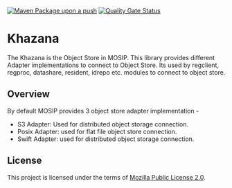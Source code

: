 [![Maven Package upon a push](https://github.com/mosip/khazana/actions/workflows/push_trigger.yml/badge.svg?branch=release-1.2.0)](https://github.com/mosip/khazana/actions/workflows/push_trigger.yml)
[![Quality Gate Status](https://sonarcloud.io/api/project_badges/measure?branch=release-1.2.0&project=mosip_khazana&id=mosip_khazana&metric=alert_status)](https://sonarcloud.io/dashboard?branch=release-1.2.0&id=mosip_khazana)

# Khazana
The Khazana is the Object Store in MOSIP. This library provides different Adapter implementations to connect to Object Store. Its used by regclient, regproc, datashare, resident, idrepo etc. modules to connect to object store.

## Overview
By default MOSIP provides 3 object store adapter implementation -
* S3 Adapter: Used for distributed object storage connection.
* Posix Adapter: used for flat file object store connection.
* Swift Adapter: used for distributed object storage connection.

## License
This project is licensed under the terms of [Mozilla Public License 2.0](LICENSE).
